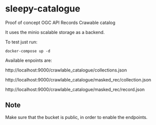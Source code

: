 # sleepy-catalogue

Proof of concept OGC API Records Crawable catalog

It uses the minio scalable storage as a backend.

To test just run:

`docker-compose up -d`

Available enpoints are:

http://localhost:9000/crawlable_catalogue/collections.json

http://localhost:9000/crawlable_catalogue/masked_rec/collection.json

http://localhost:9000/crawlable_catalogue/masked_rec/record.json


## Note

Make sure that the bucket is public, in order to enable the endpoints.

